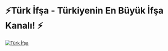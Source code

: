 # ⚡Türk İfşa - Türkiyenin En Büyük İfşa Kanalı! ⚡
[![Türk İfşa](https://github.com/user-attachments/assets/422f3f42-34aa-455a-8180-42864e4d22dd)](https://github.com)
